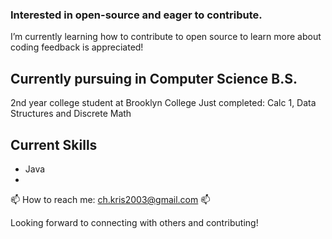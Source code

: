 ### Interested in open-source and eager to contribute.

I’m currently learning how to contribute to open source to learn more about coding
feedback is appreciated!

## Currently pursuing in Computer Science B.S.
2nd year college student at Brooklyn College
Just completed:
Calc 1, Data Structures and Discrete Math

## Current Skills
- Java
- 
📫 How to reach me: ch.kris2003@gmail.com 📫

Looking forward to connecting with others and contributing!
